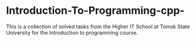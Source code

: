 # Introduction-To-Programming-cpp-
This is a collection of solved tasks from the Higher IT School at Tomsk State University for the Introduction to programming course.
